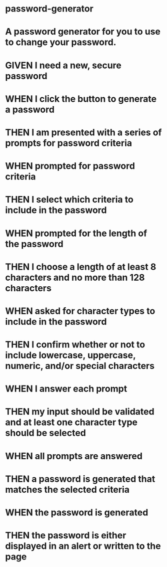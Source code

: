 # password-generator
# A password generator for you to use to change your password. 
# GIVEN I need a new, secure password
# WHEN I click the button to generate a password
# THEN I am presented with a series of prompts for password criteria
# WHEN prompted for password criteria
# THEN I select which criteria to include in the password
# WHEN prompted for the length of the password
# THEN I choose a length of at least 8 characters and no more than 128 characters
# WHEN asked for character types to include in the password
# THEN I confirm whether or not to include lowercase, uppercase, numeric, and/or special characters
# WHEN I answer each prompt
# THEN my input should be validated and at least one character type should be selected
# WHEN all prompts are answered
# THEN a password is generated that matches the selected criteria
# WHEN the password is generated
# THEN the password is either displayed in an alert or written to the page
